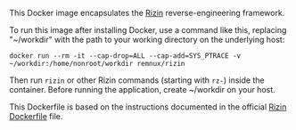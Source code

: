 This Docker image encapsulates the [Rizin][1] reverse-engineering framework.

To run this image after installing Docker, use a command like this, replacing "~/workdir" with the path to your working directory on the underlying host:

    docker run --rm -it --cap-drop=ALL --cap-add=SYS_PTRACE -v ~/workdir:/home/nonroot/workdir remnux/rizin

Then run `rizin` or other Rizin commands (starting with `rz-`) inside the container. Before running the application, create ~/workdir on your host.

This Dockerfile is based on the instructions documented in the official [Rizin Dockerfile][2] file.


  [1]: https://rizin.re
  [2]: https://github.com/rizinorg/rizin/blob/dev/Dockerfile
